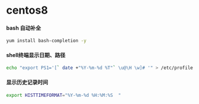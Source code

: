 # centos8

#### bash 自动补全

```bash
yum install bash-completion -y
```

#### shell终端显示日期、路径

```bash
echo "export PS1='[` date +"%Y-%m-%d %T"` \u@\H \w]# '" > /etc/profile
```

#### 显示历史记录时间

```bash
export HISTTIMEFORMAT="%Y-%m-%d %H:%M:%S  "
```



